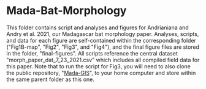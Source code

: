 # Mada-Bat-Morphology

This folder contains script and analyses and figures for Andrianiana and Andry et al. 2021, our Madagascar bat morphology paper. Analyses, scripts, and data for each figure are self-contained within the corresponding folder ("Fig1B-map", "Fig2", "Fig3", and "Fig4"), and the final figure files are stored in the folder, "final-figures". All scripts reference the central dataset "morph_paper_dat_7_23_2021.csv" which includes all compiled field data for this paper. Note that to run the script for Fig3, you will need to also clone the public repository, "[Mada-GIS](https://github.com/brooklabteam/Mada-GIS)", to your home computer and store within the same parent folder as this one.